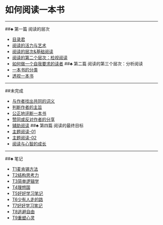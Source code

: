 # 如何阅读一本书
- - - - -----------------
##♣ 第一篇 阅读的层次
- [目录君](README.md)
- [阅读的活力与艺术](001.md)
- [阅读的层次&基础阅读](002.md)
- [阅读的第二个层次：检视阅读](003.md)
- [如何做一个自我要求的读者](004.md)
##♣ 第二篇 阅读的第三个层次：分析阅读
- [一本书的分类](005.md)
- [透视一本书](006.md)


----------
##未完成
- [与作者找出共同的词义](007.md)
- [判断作者的主旨](008.md) 
- [公正地评断一本书](009.md)
- [赞同或反对作者的分享](010.md)
- [辅助阅读](011.md)
##♣ 第四篇 阅读的最终目标
- [主题阅读-01](012.md)
- [主题阅读-02](013.md)
- [阅读与心智的成长](014.md)
- - --
##♣ 笔记
- [T1麦肯锡方法](T1麦肯锡方法.md)
- [T2结构思考力](T2结构思考力.md)
- [T3简单逻辑学](T3简单逻辑学.md)
- [T4理想国](T4理想国.md)
- [T5好好学习笔记](T5好好学习笔记.md)
- [T6少有人走的路](T6少有人走的路.md)
- [T7好好学习笔记](T7好好学习笔记.md)
- [T8逃避自由](T8逃避自由.md)
- [T9重塑心灵](T9重塑心灵.md)
